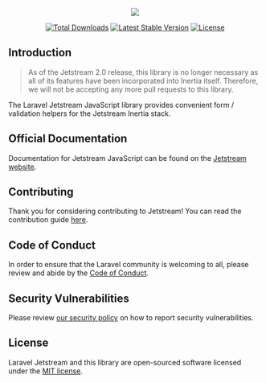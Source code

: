 <p align="center"><img src="https://laravel.com/assets/img/components/logo-jetstream.svg"></p>

<p align="center">
<a href="https://www.npmjs.com/package/laravel-jetstream"><img src="https://img.shields.io/npm/dt/laravel-jetstream" alt="Total Downloads"></a>
<a href="https://www.npmjs.com/package/laravel-jetstream"><img src="https://img.shields.io/npm/v/laravel-jetstream" alt="Latest Stable Version"></a>
<a href="https://www.npmjs.com/package/laravel-jetstream"><img src="https://img.shields.io/npm/l/laravel-jetstream" alt="License"></a>
</p>

## Introduction

> As of the Jetstream 2.0 release, this library is no longer necessary as all of its features have been incorporated into Inertia itself. Therefore, we will not be accepting any more pull requests to this library.

The Laravel Jetstream JavaScript library provides convenient form / validation helpers for the Jetstream Inertia stack.

## Official Documentation

Documentation for Jetstream JavaScript can be found on the [Jetstream website](https://jetstream.laravel.com).

## Contributing

Thank you for considering contributing to Jetstream! You can read the contribution guide [here](.github/CONTRIBUTING.md).

## Code of Conduct

In order to ensure that the Laravel community is welcoming to all, please review and abide by the [Code of Conduct](https://laravel.com/docs/contributions#code-of-conduct).

## Security Vulnerabilities

Please review [our security policy](https://github.com/laravel/jetstream-js/security/policy) on how to report security vulnerabilities.

## License

Laravel Jetstream and this library are open-sourced software licensed under the [MIT license](LICENSE.md).
